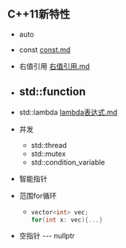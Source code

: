 ## C++11新特性

- auto
- const   [const.md](C++11\const.md) 
- 右值引用   [右值引用.md](C++11\右值引用.md) 
- std::function
  - 
- std::lambda   [lambda表达式.md](C++11\lambda表达式.md) 
- 并发
  - std::thread
  - std::mutex
  - std::condition_variable

- 智能指针

- 范围for循环

  - ```c++
    vector<int> vec;
    for(int x: vec){...}
    ```

- 空指针 --- nullptr